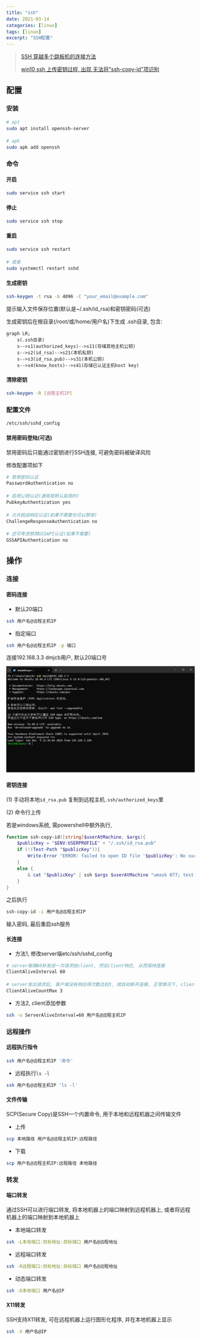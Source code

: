 ```yaml
---
title: "ssh"
date: 2021-03-14
categories: [linux]
tags: [linux]
excerpt: "SSH配置"
---
```


> [SSH 穿越多个跳板机的连接方法](https://murphypei.github.io/blog/2021/12/ssh-proxyjump.html)
>
> [win10 ssh 上传密钥过程, 出现 无法将"ssh-copy-id"项识别](https://blog.csdn.net/Defiler_Lee/article/details/116278442)

## 配置

### 安装

```sh
# apt
sudo apt install openssh-server

# apk
sudo apk add openssh
```

### 命令

#### 开启

```sh
sudo service ssh start
```

#### 停止

```sh
sudo service ssh stop
```

#### 重启

```sh
sudo service ssh restart

# 或者
sudo systemctl restart sshd
```

#### 生成密钥

```sh
ssh-keygen -t rsa -b 4096 -C "your_email@example.com"
```

提示输入文件保存位置(默认是~/.ssh/id_rsa)和密钥密码(可选)

生成密钥后在根目录(/root/或/home/用户名)下生成 .ssh目录, 包含:

```mermaid
graph LR;
    s(.ssh目录)
    s-->s1(authorized_keys)-->s11(存储其他主机公钥)
    s-->s2(id_rsa)-->s21(本机私钥)
    s-->s3(id_rsa.pub)-->s31(本机公钥)
    s-->s4(know_hosts)-->s41(存储已认证主机host key)
```

#### 清除密钥

```sh
ssh-keygen -R [远程主机IP]
```

### 配置文件

```sh
/etc/ssh/sshd_config
```

#### 禁用密码登陆(可选)

禁用密码后只能通过密钥进行SSH连接, 可避免密码被破译风险

修改配置项如下

```sh
# 禁用密码认证
PasswordAuthentication no

# 启用公钥认证(通常是默认启用的)
PubkeyAuthentication yes

# 允许挑战响应认证(如果不需要也可以禁用)
ChallengeResponseAuthentication no

# 还可考虑禁用GSSAPI认证(如果不需要)
GSSAPIAuthentication no
```

## 操作

### 连接

#### 密码连接

- 默认20端口

```sh
ssh 用户名@远程主机IP
```

- 指定端口

```sh
ssh 用户名@远程主机IP -p 端口
```

连接192.168.3.3 dmjcb用户, 默认20端口号

![](/assets/image/20241109_164123.jpg)

#### 密钥连接

(1) 手动将本地`id_rsa.pub` 复制到远程主机`.ssh/authorized_keys`里

(2) 命令行上传

若是windows系统, 需powershell中额外执行,

```powershell
function ssh-copy-id([string]$userAtMachine, $args){
    $publicKey = "$ENV:USERPROFILE" + "/.ssh/id_rsa.pub"
    if (!(Test-Path "$publicKey")){
        Write-Error "ERROR: failed to open ID file '$publicKey': No such file"
    }
    else {
        & cat "$publicKey" | ssh $args $userAtMachine "umask 077; test -d .ssh || mkdir .ssh ; cat >> .ssh/authorized_keys || exit 1"
    }
}
```

之后执行

```sh
ssh-copy-id -i 用户名@远程主机IP
```

输入密码, 最后重启ssh服务


#### 长连接

- 方法1, 修改server端etc/ssh/sshd_config

```sh
# server每隔60秒发送一次请求给client, 然后client响应, 从而保持连接
ClientAliveInterval 60 

# server发出请求后, 客户端没有响应得次数达到3, 就自动断开连接, 正常情况下, client不会不响应
ClientAliveCountMax 3 
```

- 方法2, client添加参数

```sh
ssh -o ServerAliveInterval=60 用户名@远程主机IP
```

### 远程操作

#### 远程执行指令

```sh
ssh 用户名@远程主机IP '命令'
```

- 远程执行`ls -l`

```sh
ssh 用户名@远程主机IP 'ls -l'
```

#### 文件传输

SCP(Secure Copy)是SSH一个内置命令, 用于本地和远程机器之间传输文件

- 上传

```sh
scp 本地路径 用户名@远程主机IP:远程路径
```

- 下载

```sh
scp 用户名@远程主机IP:远程路径 本地路径
```

### 转发

#### 端口转发

通过SSH可以进行端口转发, 将本地机器上的端口映射到远程机器上, 或者将远程机器上的端口映射到本地机器上

- 本地端口转发

```sh
ssh -L本地端口:目标地址:目标端口 用户名@远程地址
```

- 远程端口转发

```sh
ssh -R远程端口:目标地址:目标端口 用户名@远程地址
```

- 动态端口转发

```sh
ssh -D本地端口 用户名@IP
```

#### X11转发

SSH支持X11转发, 可在远程机器上运行图形化程序, 并在本地机器上显示

```sh
ssh -X 用户名@IP
```
